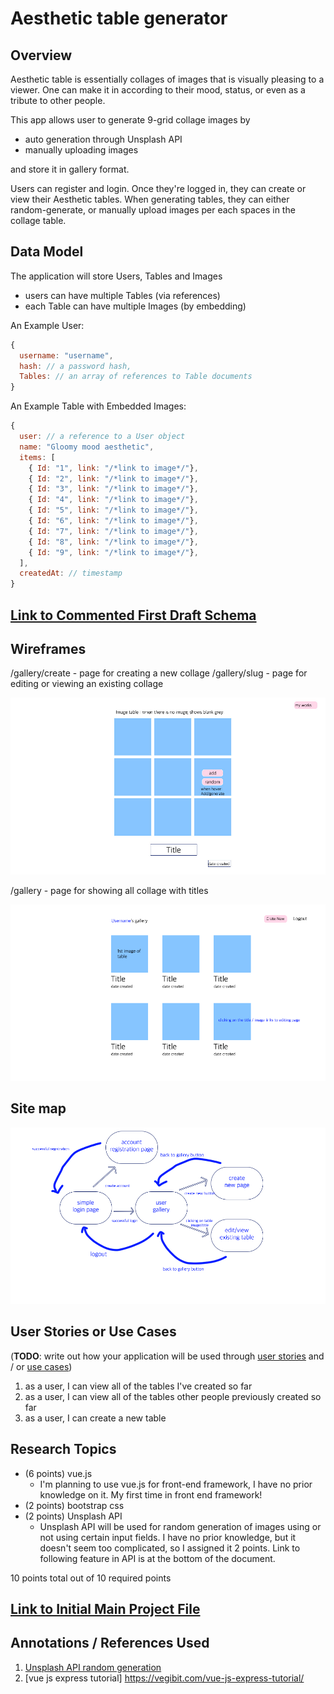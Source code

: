 
# Aesthetic table generator

## Overview

Aesthetic table is essentially collages of images that is visually pleasing to a viewer.
One can make it in according to their mood, status, or even as a tribute to other people.

This app allows user to generate 9-grid collage images by
* auto generation through Unsplash API
* manually uploading images

and store it in gallery format. 

Users can register and login. Once they're logged in, they can create or view their Aesthetic tables. When generating tables, they can either random-generate, or manually upload images per each spaces in the collage table.


## Data Model

The application will store Users, Tables and Images

* users can have multiple Tables (via references)
* each Table can have multiple Images (by embedding)

An Example User:

```javascript
{
  username: "username",
  hash: // a password hash,
  Tables: // an array of references to Table documents
}
```

An Example Table with Embedded Images:

```javascript
{
  user: // a reference to a User object
  name: "Gloomy mood aesthetic",
  items: [
    { Id: "1", link: "/*link to image*/"},
    { Id: "2", link: "/*link to image*/"},
    { Id: "3", link: "/*link to image*/"},
    { Id: "4", link: "/*link to image*/"},
    { Id: "5", link: "/*link to image*/"},
    { Id: "6", link: "/*link to image*/"},
    { Id: "7", link: "/*link to image*/"},
    { Id: "8", link: "/*link to image*/"},
    { Id: "9", link: "/*link to image*/"},
  ],
  createdAt: // timestamp
}
```


## [Link to Commented First Draft Schema](db.mjs) 


## Wireframes

/gallery/create - page for creating a new collage
/gallery/slug - page for editing or viewing an existing collage

![edit create](wireframe/createEditPage.jpg)

/gallery - page for showing all collage with titles

![gallery](wireframe/galleryPage.png)


## Site map

![sitemap](wireframe/sitemap.png)

## User Stories or Use Cases

(__TODO__: write out how your application will be used through [user stories](http://en.wikipedia.org/wiki/User_story#Format) and / or [use cases](https://en.wikipedia.org/wiki/Use_case))

1. as a user, I can view all of the tables I've created so far
1. as a user, I can view all of the tables other people previously created so far
4. as a user, I can create a new table

## Research Topics

* (6 points) vue.js
    * I'm planning to use vue.js for front-end framework, I have no prior knowledge on it. My first time in front end framework!
* (2 points) bootstrap css
* (2 points) Unsplash API
    * Unsplash API will be used for random generation of images using or not using certain input fields. I have no prior knowledge, but it doesn't seem too complicated, so I assigned it 2 points. Link to following feature in API is at the bottom of the document.


10 points total out of 10 required points 


## [Link to Initial Main Project File](app.mjs) 


## Annotations / References Used

1. [Unsplash API random generation](https://unsplash.com/documentation#get-a-random-photo)
2. [vue js express tutorial] https://vegibit.com/vue-js-express-tutorial/
